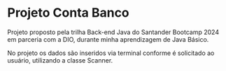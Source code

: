 
# Projeto Conta Banco 

Projeto proposto pela trilha Back-end Java do Santander Bootcamp 2024 em parceria com a DIO, durante minha aprendizagem de Java Básico. 

No projeto os dados são inseridos via terminal conforme é solicitado ao usuário, utilizando a classe Scanner.



